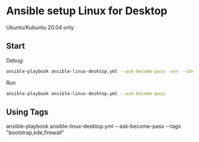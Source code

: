 # Ansible setup Linux for Desktop

Ubuntu/Kubuntu 20.04 only

## Start

Debug:

``` bash
ansible-playbook ansible-linux-desktop.yml --ask-become-pass -vvv --check
```

Run

``` bash
ansible-playbook ansible-linux-desktop.yml --ask-become-pass
```

## Using Tags


ansible-playbook ansible-linux-desktop.yml --ask-become-pass --tags "bootstrap,kde,firewall"
